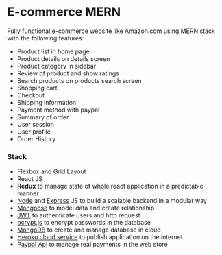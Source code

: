 # E-commerce MERN

Fully functional e-commerce website like Amazon.com using MERN stack with the following features:
- Product list in home page
- Product details on details screen
- Product category in sidebar 
- Review of product and show ratings
- Search products on products search screen
- Shopping cart
- Checkout
- Shipping information
- Payment method with paypal
- Summary of order
- User session
- User profile
- Order History

### Stack
- Flexbox and Grid Layout
- React JS
- **Redux** to manage state of whole react application in a predictable manner
- [Node](https://nodejs.org/es/) and [Express](https://expressjs.com/) JS to build a scalable backend in a modular way
- [Mongoose](https://mongoosejs.com/) to model data and create relationship 
- [JWT](https://jwt.io/) to authenticate users and http request
- [bcrypt.js](https://www.npmjs.com/package/bcryptjs) to encrypt passwords in the database
- [MongoDB](https://www.mongodb.com/1) to create and manage database in cloud
- [Heroku cloud service](https://www.heroku.com/) to publish application on the internet
- [Paypal Api](https://developer.paypal.com/home) to manage real payments in the web store

